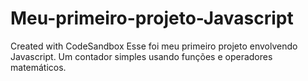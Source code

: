 # Meu-primeiro-projeto-Javascript
Created with CodeSandbox
Esse foi meu primeiro projeto envolvendo Javascript. Um contador simples usando funções e operadores matemáticos.

